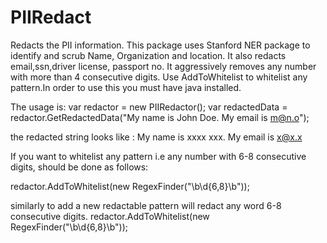 # PIIRedact
Redacts the PII information. This package uses Stanford NER package to identify and scrub Name, Organization and location. It also redacts email,ssn,driver license,
passport no. It aggressively removes any number with more than 4 consecutive digits. Use AddToWhitelist to whitelist any pattern.In order to use this you must have java installed.


The usage is:
var redactor = new PIIRedactor();
var redactedData = redactor.GetRedactedData("My name is John Doe. My email is m@n.o");

the redacted string looks like : My name is xxxx xxx. My email is x@x.x


If you want to whitelist any pattern i.e any number with 6-8 consecutive digits, should be done as follows:

redactor.AddToWhitelist(new RegexFinder("\b\d{6,8}\b"));

similarly to add a new redactable pattern will redact any word 6-8 consecutive digits. 
redactor.AddToWhitelist(new RegexFinder("\b\d{6,8}\b"));

